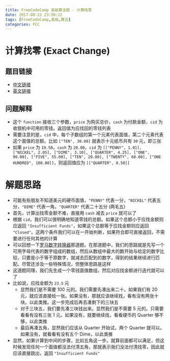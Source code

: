 ```yaml
---
title: FreeCodeCamp 高级算法题 - 计算找零
date: 2017-08-22 23:50:22
tags: [FreeCodeCamp,高级,算法]
categories: FCC
---
```


# 计算找零 (Exact Change)

## 题目链接
- [中文链接](https://freecodecamp.cn/challenges/exact-change)
- [英文链接](https://freecodecamp.com/challenges/exact-change)

## 问题解释
- 这个 `function` 接收三个参数，`price` 为购买总价，`cash` 为付款金额，`cid` 为收银机中可用的零钱。返回值为应找回的零钱列表
- 需要注意的是，`cid` 中，每个子数组的第一个元素代表面值，第二个元素代表这个面值的总额。比如 `["TEN", 30.00]` 就表示十元纸币共有 `30` 元，即三张
- 如果 `price` 为 `19.50`，`cash` 为 `20.00`，`cid` 为 `[["PENNY", 1.01], ["NICKEL", 2.05], ["DIME", 3.10], ["QUARTER", 4.25], ["ONE", 90.00], ["FIVE", 55.00], ["TEN", 20.00], ["TWENTY", 60.00], ["ONE HUNDRED", 100.00]]`，则返回值应为 `[["QUARTER", 0.50]]`

<!--more-->

# 解题思路
- 可能有些朋友不知道美元的硬币面值，`"PENNY"` 代表一分，`"NICKEL"` 代表五分，`"DIME"` 代表一角，`"QUARTER"` 代表二十五分 (两毛五)
- 首先，计算出找零金额不难，直接用 `cash` 减去 `price` 就可以了
- 根据 `cid`，我们可以很明确地知道零钱的总额。如果这个总额小于应找金额则应返回 `"Insufficient Funds"`，如果这个总额等于应找金额则应返回 `"Closed"`。这两个条件我们可以在一开始判断，如果符合即可直接返回，不需要进行任何其他的计算
- 可以回想一下[罗马数字转换器](http://singsing.io/blog/fcc/intermediate-roman-numeral-converter/)那道题。在那道题中，我们的思路就是先写一个可用字母代表的数字组成的数组，然后从数组中最大的数开始与给定的数字比较，只要是小于等于原数字，就减去匹配到的数字，得到的结果继续进行匹配。尽管还涉及一些特殊情况，但整体思路是这样
- 这道题同理，我们先生成一个零钱面值数组，然后对应找金额进行迭代就可以了
- 比如说，应找金额为 `23.5` 元
    - 显然我们是不需要 100 元的。我们需要先凑出来二十。如果我们有 20 元，就应该直接给一张。如果没有，那就应该继续找，看有没有两张十块。以此类推。这一步完成后再去凑剩下的三块五
    - 对于三块五，我们要先凑三块钱出来。显然我们是不需要 5 元的。只需要看看有没有三张 1 元。如果没有，就要继续找，看看硬币的 Quarter 够不够，以此类推
    - 最后再凑五角，显然我们应该从 Quarter 开始试，两个 Quarter 就可以。如果没有，就看看有没有五个 Dime，以此类推
- 显然，如果计算到中间的步骤，比如五角这一步。就算前面都可以满足，但这时候发现任何一个面值都没法付清五角，那就表示我们没法付清找零，因此就应该直接跳出，返回 `"Insufficient Funds"`